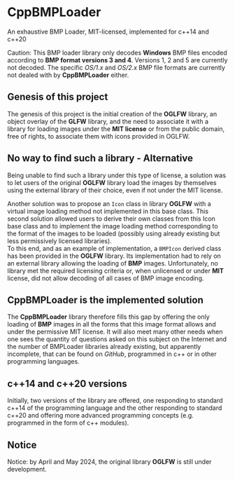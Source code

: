 # CppBMPLoader
An exhaustive BMP Loader, MIT-licensed, implemented for c++14 and c++20

Caution: This BMP loader library only decodes **Windows** BMP files encoded 
according to **BMP format versions 3 and 4**. Versions 1, 2 and 5 are 
currently not decoded. The specific *OS/1.x* and *OS/2.x* BMP file formats 
are currently not dealed with by **CppBMPLoader** either.


## Genesis of this project
The genesis of this project is the initial creation of the **OGLFW** library, 
an object overlay of the **GLFW** library, and the need to associate it with 
a library for loading images under the **MIT license** or from the public 
domain, free of rights, to associate them with icons provided in OGLFW. 

## No way to find such a library - Alternative
Being unable to find such a library under this type of license, a solution was 
to let users of the original **OGLFW** library load the images by themselves 
using the external library of their choice, even if not under the MIT license.

Another solution was to propose an `Icon` class in library **OGLFW** with a 
virtual image loading method not implemented in this base class. This second 
solution allowed users to derive their own classes from this Icon base class 
and to implement the image loading method corresponding to the format of the 
images to be loaded (possibly using already existing but less permissively 
licensed libraries).  
To this end, and as an example of implementation, a `BMPIcon` derived class 
has been provided in the **OGLFW** library. Its implementation had to rely on 
an external library allowing the loading of **BMP** images. Unfortunately, 
no library met the required licensing criteria or, when unlicensed or under 
**MIT** license, did not allow decoding of all cases of BMP image encoding.

## CppBMPLoader is the implemented solution
The **CppBMPLoader** library therefore fills this gap by offering the only 
loading of **BMP** images in all the forms that this image format allows and 
under the permissive MIT license. It will also meet many other needs when one 
sees the quantity of questions asked on this subject on the Internet and the 
number of BMPLoader libraries already existing, but apparently incomplete, that 
can be found on *GitHub*, programmed in c++ or in other programming languages.

## c++14 and c++20 versions
Initially, two versions of the library are offered, one responding to standard 
c++14 of the programming language and the other responding to standard c++20 
and offering more advanced programming concepts (e.g. programmed in the form 
of c++ modules).

## Notice
Notice: by April and May 2024, the original library **OGLFW** is still under 
development.
